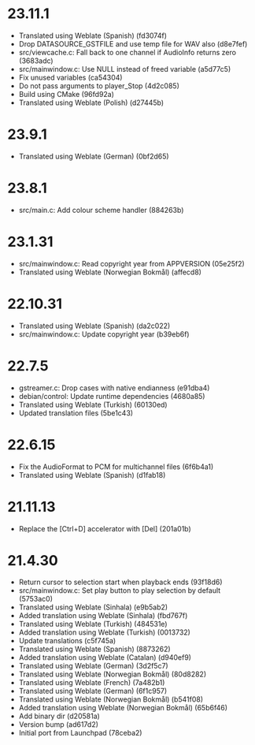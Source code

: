 # 23.11.1

 - Translated using Weblate (Spanish) (fd3074f)
 - Drop DATASOURCE_GSTFILE and use temp file for WAV also (d8e7fef)
 - src/viewcache.c: Fall back to one channel if AudioInfo returns zero (3683adc)
 - src/mainwindow.c: Use NULL instead of freed variable (a5d77c5)
 - Fix unused variables (ca54304)
 - Do not pass arguments to player_Stop (4d2c085)
 - Build using CMake (96fd92a)
 - Translated using Weblate (Polish) (d27445b)

# 23.9.1

 - Translated using Weblate (German) (0bf2d65)

# 23.8.1

 - src/main.c: Add colour scheme handler (884263b)

# 23.1.31

 - src/mainwindow.c: Read copyright year from APPVERSION (05e25f2)
 - Translated using Weblate (Norwegian Bokmål) (affecd8)

# 22.10.31

 - Translated using Weblate (Spanish) (da2c022)
 - src/mainwindow.c: Update copyright year (b39eb6f)

# 22.7.5

 - gstreamer.c: Drop cases with native endianness (e91dba4)
 - debian/control: Update runtime dependencies (4680a85)
 - Translated using Weblate (Turkish) (60130ed)
 - Updated translation files (5be1c43)

# 22.6.15

 - Fix the AudioFormat to PCM for multichannel files (6f6b4a1)
 - Translated using Weblate (Spanish) (d1fab18)

# 21.11.13

 - Replace the [Ctrl+D] accelerator with [Del] (201a01b)

# 21.4.30

 - Return cursor to selection start when playback ends (93f18d6)
 - src/mainwindow.c: Set play button to play selection by default (5753ac0)
 - Translated using Weblate (Sinhala) (e9b5ab2)
 - Added translation using Weblate (Sinhala) (fbd767f)
 - Translated using Weblate (Turkish) (484531e)
 - Added translation using Weblate (Turkish) (0013732)
 - Update translations (c5f745a)
 - Translated using Weblate (Spanish) (8873262)
 - Added translation using Weblate (Catalan) (d940ef9)
 - Translated using Weblate (German) (3d2f5c7)
 - Translated using Weblate (Norwegian Bokmål) (80d8282)
 - Translated using Weblate (French) (7a482b1)
 - Translated using Weblate (German) (6f1c957)
 - Translated using Weblate (Norwegian Bokmål) (b541f08)
 - Added translation using Weblate (Norwegian Bokmål) (65b6f46)
 - Add binary dir (d20581a)
 - Version bump (ad617d2)
 - Initial port from Launchpad (78ceba2)
